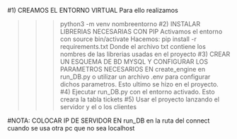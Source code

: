#1) CREAMOS EL ENTORNO VIRTUAL
Para ello realizamos
>>>python3 -m venv nombreentorno 
#2) INSTALAR LIBRERIAS NECESARIAS CON PIP
Activamos el entorno con source bin/activate
Hacemos:
>>>pip install -r requirements.txt
Donde el archivo txt contiene los nombres de las librerias usadas en el proyecto
#3) CREAR UN ESQUEMA DE BD MYSQL Y CONFIGURAR LOS PARAMETROS NECESARIOS EN create_engine en run_DB.py o utilizar un archivo .env para configurar dichos parametros. Esto ultimo se hizo en el proyecto.
#4) Ejecutar run_DB.py con el entorno activado. Esto creara la tabla tickets
#5) Usar el proyecto lanzando el servidor y el o los clientes

#NOTA: COLOCAR IP DE SERVIDOR EN run_DB en la ruta del connect cuando se usa otra pc que no sea localhost
